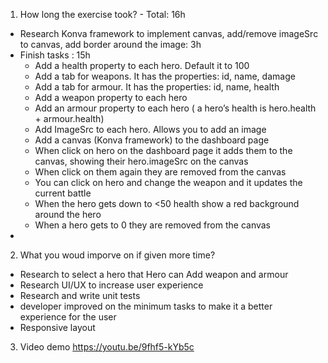 1. How long the exercise took? - Total: 16h
  - Research Konva framework to implement canvas, add/remove imageSrc to canvas, add border around the image: 3h
  - Finish tasks : 15h
    - Add a health property to each hero.  Default it to 100
    - Add a tab for weapons. It has the properties: id, name, damage
    - Add a tab for armour. It has the properties: id, name, health
    - Add a weapon property to each hero
    - Add an armour property to each hero ( a hero’s health is hero.health + armour.health)
    - Add ImageSrc to each hero.  Allows you to add an image
    - Add a canvas (Konva framework) to the dashboard page
    - When click on hero on the dashboard page it adds them to the canvas, showing their hero.imageSrc on the canvas
    - When click on them again they are removed from the canvas
    - You can click on hero and change the weapon and it updates the current battle
    - When the hero gets down to <50 health show a red background around the hero
    - When a hero gets to 0 they are removed from the canvas
  - 

2. What you woud imporve on if given more time?
  - Research to select a hero that Hero can Add weapon and armour
  - Research UI/UX to increase user experience
  - Research and write unit tests
  -  developer improved on the minimum tasks to make it a better experience for the user
  - Responsive layout

3. Video demo
   https://youtu.be/9fhf5-kYb5c
